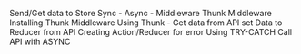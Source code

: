 
Send/Get data to Store
Sync - Async - Middleware
Thunk Middleware
Installing Thunk Middleware
Using Thunk - Get data from API
set Data to Reducer from API
Creating Action/Reducer for error
Using TRY-CATCH
Call API with ASYNC
